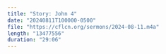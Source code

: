 ```yaml
---
title: "Story: John 4"
date: "20240811T100000-0500"
file: "https://cflcn.org/sermons/2024-08-11.m4a"
length: "13477556"
duration: "29:06"
---
```

